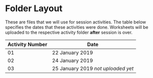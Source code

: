 # Folder Layout
These are files that we will use for session activities. The table below specifies the dates that these activities were done. Worksheets will be uploaded to the respective activity folder __after__ session is over.

|Activity Number  |Date             |
|-----------------|-----------------|
|01      |22 January 2019  |
|02      |24 January 2019  |
|03      |25 January 2019 *not uploaded yet*|
